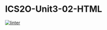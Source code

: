 # ICS2O-Unit3-02-HTML
[![linter](https://github.com/Alvin-Ding11/ICS2O-Unit3-02-HTML/workflows/linter/badge.svg)](https://github.com/marketplace/actions/super-linter)
